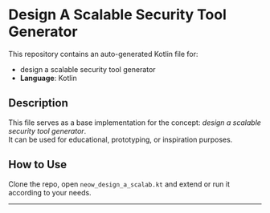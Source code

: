 # Design A Scalable Security Tool Generator

This repository contains an auto-generated Kotlin file for:

- design a scalable security tool generator
- **Language**: Kotlin

## Description

This file serves as a base implementation for the concept: *design a scalable security tool generator*.  
It can be used for educational, prototyping, or inspiration purposes.

## How to Use

Clone the repo, open `neow_design_a_scalab.kt` and extend or run it according to your needs.

---


